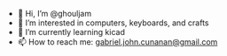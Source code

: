 - 👋 Hi, I’m @ghouljam
- 👀 I’m interested in computers, keyboards, and crafts
- 🌱 I’m currently learning kicad
- 📫 How to reach me: gabriel.john.cunanan@gmail.com

<!---
ghouljam/ghouljam is a ✨ special ✨ repository because its `README.md` (this file) appears on your GitHub profile.
You can click the Preview link to take a look at your changes.
--->

